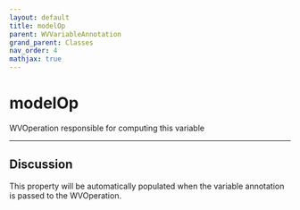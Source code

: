 ```yaml
---
layout: default
title: modelOp
parent: WVVariableAnnotation
grand_parent: Classes
nav_order: 4
mathjax: true
---
```


#  modelOp

WVOperation responsible for computing this variable


---

## Discussion

  This property will be automatically populated when the variable
  annotation is passed to the WVOperation.
  
